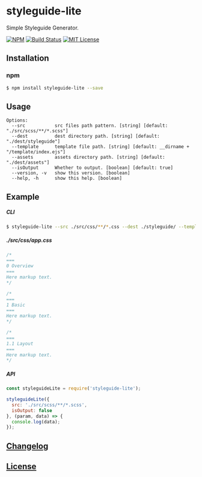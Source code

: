 # styleguide-lite

Simple Styleguide Generator.

[![NPM](https://nodei.co/npm/styleguide-lite.png)](https://nodei.co/npm/styleguide-lite/)
[![Build Status](https://travis-ci.org/isaxxx/styleguide-lite.svg?branch=master)](https://travis-ci.org/isaxxx/styleguide-lite)
[![MIT License](http://img.shields.io/badge/license-MIT-blue.svg?style=flat)](LICENSE)

## Installation

### npm

```bash
$ npm install styleguide-lite --save
```

## Usage

```
Options:
  --src           src files path pattern. [string] [default: "./src/scss/**/*.scss"]
  --dest          dest directory path. [string] [default: "./dest/styleguide"]
  --template      template file path. [string] [default: __dirname + "/template/index.ejs"]
  --assets        assets directory path. [string] [default: "./dest/assets"]
  --isOutput      Whether to output. [boolean] [default: true]
  --version, -v   show this version. [boolean]
  --help, -h      show this help. [boolean]
```



## Example

##### CLI

```bash
$ styleguide-lite --src ./src/css/**/*.css --dest ./styleguide/ --template ./template/
```

##### ./src/css/app.css

```css
/*
===
0 Overview
===
Here markup text.
*/

/*
===
1 Basic
===
Here markup text.
*/

/*
===
1.1 Layout
===
Here markup text.
*/
```

##### API

```js
const styleguideLite = require('styleguide-lite');

styleguideLite({
  src: './src/scss/**/*.scss',
  isOutput: false
}, (param, data) => {
  console.log(data);
});
```

## [Changelog](CHANGELOG.md)

## [License](LICENSE)

